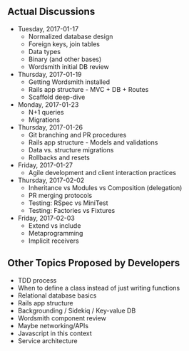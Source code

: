 ## Actual Discussions

* Tuesday, 2017-01-17
  * Normalized database design
  * Foreign keys, join tables
  * Data types
  * Binary (and other bases)
  * Wordsmith initial DB review
* Thursday, 2017-01-19
  * Getting Wordsmith installed
  * Rails app structure - MVC + DB + Routes
  * Scaffold deep-dive
* Monday, 2017-01-23
  * N+1 queries
  * Migrations
* Thursday, 2017-01-26
  * Git branching and PR procedures
  * Rails app structure - Models and validations
  * Data vs. structure migrations
  * Rollbacks and resets
* Friday, 2017-01-27
  * Agile development and client interaction practices
* Thursday, 2017-02-02
  * Inheritance vs Modules vs Composition (delegation)
  * PR merging protocols
  * Testing: RSpec vs MiniTest
  * Testing: Factories vs Fixtures
* Friday, 2017-02-03
  * Extend vs include
  * Metaprogramming
  * Implicit receivers

## Other Topics Proposed by Developers

* TDD process
* When to define a class instead of just writing functions
* Relational database basics
* Rails app structure
* Backgrounding / Sidekiq / Key-value DB
* Wordsmith component review
* Maybe networking/APIs
* Javascript in this context
* Service architecture
